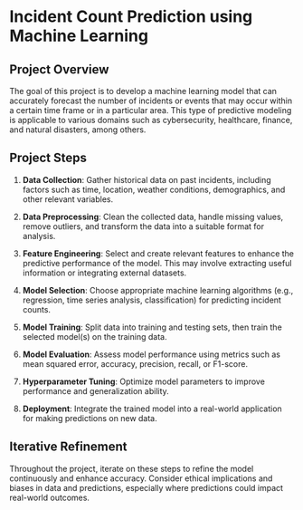 # Incident Count Prediction using Machine Learning

## Project Overview

The goal of this project is to develop a machine learning model that can accurately forecast the number of incidents or events that may occur within a certain time frame or in a particular area. This type of predictive modeling is applicable to various domains such as cybersecurity, healthcare, finance, and natural disasters, among others.

## Project Steps

1. **Data Collection**: Gather historical data on past incidents, including factors such as time, location, weather conditions, demographics, and other relevant variables.
   
2. **Data Preprocessing**: Clean the collected data, handle missing values, remove outliers, and transform the data into a suitable format for analysis.
   
3. **Feature Engineering**: Select and create relevant features to enhance the predictive performance of the model. This may involve extracting useful information or integrating external datasets.
   
4. **Model Selection**: Choose appropriate machine learning algorithms (e.g., regression, time series analysis, classification) for predicting incident counts.
   
5. **Model Training**: Split data into training and testing sets, then train the selected model(s) on the training data.
   
6. **Model Evaluation**: Assess model performance using metrics such as mean squared error, accuracy, precision, recall, or F1-score.
   
7. **Hyperparameter Tuning**: Optimize model parameters to improve performance and generalization ability.
   
8. **Deployment**: Integrate the trained model into a real-world application for making predictions on new data.

## Iterative Refinement

Throughout the project, iterate on these steps to refine the model continuously and enhance accuracy. Consider ethical implications and biases in data and predictions, especially where predictions could impact real-world outcomes.
